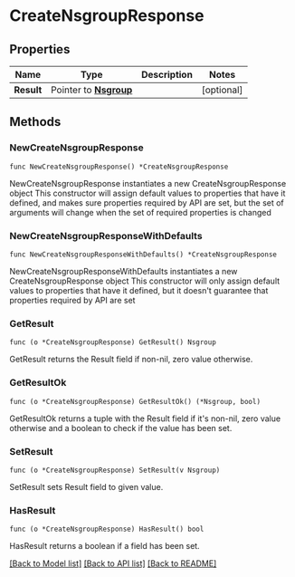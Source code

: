 # CreateNsgroupResponse

## Properties

Name | Type | Description | Notes
------------ | ------------- | ------------- | -------------
**Result** | Pointer to [**Nsgroup**](Nsgroup.md) |  | [optional] 

## Methods

### NewCreateNsgroupResponse

`func NewCreateNsgroupResponse() *CreateNsgroupResponse`

NewCreateNsgroupResponse instantiates a new CreateNsgroupResponse object
This constructor will assign default values to properties that have it defined,
and makes sure properties required by API are set, but the set of arguments
will change when the set of required properties is changed

### NewCreateNsgroupResponseWithDefaults

`func NewCreateNsgroupResponseWithDefaults() *CreateNsgroupResponse`

NewCreateNsgroupResponseWithDefaults instantiates a new CreateNsgroupResponse object
This constructor will only assign default values to properties that have it defined,
but it doesn't guarantee that properties required by API are set

### GetResult

`func (o *CreateNsgroupResponse) GetResult() Nsgroup`

GetResult returns the Result field if non-nil, zero value otherwise.

### GetResultOk

`func (o *CreateNsgroupResponse) GetResultOk() (*Nsgroup, bool)`

GetResultOk returns a tuple with the Result field if it's non-nil, zero value otherwise
and a boolean to check if the value has been set.

### SetResult

`func (o *CreateNsgroupResponse) SetResult(v Nsgroup)`

SetResult sets Result field to given value.

### HasResult

`func (o *CreateNsgroupResponse) HasResult() bool`

HasResult returns a boolean if a field has been set.


[[Back to Model list]](../README.md#documentation-for-models) [[Back to API list]](../README.md#documentation-for-api-endpoints) [[Back to README]](../README.md)


